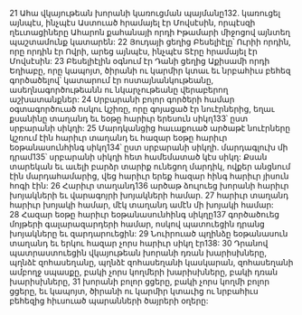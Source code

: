 21 Ահա վկայութեան խորանի կառուցման պայմանը132. կառուցել այնպէս, ինչպէս Աստուած հրամայել էր Մովսէսին, որպէսզի ղեւտացիները Ահարոն քահանայի որդի Իթամարի միջոցով այնտեղ պաշտամունք կատարեն: 22 Յուդայի ցեղից Բեսելիէլը՝ Ուրիի որդին, որը որդին էր Ովրի, արեց այնպէս, ինչպէս Տէրը հրամայել էր Մովսէսին: 23 Բեսելիէլին օգնում էր Դանի ցեղից Աքիսամի որդի Եղիաբը, որը կապոյտ, ծիրանի ու կարմիր կտաւ եւ նրբահիւս բեհեզ գործածելով՝ կատարում էր ոստայնանկութեանը, ասեղնագործութեանն ու նկարչութեանը վերաբերող աշխատանքներ:
24 Սրբարանի բոլոր գործերի համար օգտագործուած ոսկու կշիռը, որը գոյացած էր նուէրներից, եղաւ քսանինը տաղանդ եւ եօթը հարիւր երեսուն սիկղ133՝ ըստ սրբարանի սիկղի: 25 Մարդկանցից հաւաքուած արծաթէ նուէրները կշռում էին հարիւր տաղանդ եւ հազար եօթը հարիւր եօթանասունհինգ սիկղ134՝ ըստ սրբարանի սիկղի. մարդագլուխ մի դրամ135՝ սրբարանի սիկղի հետ համեմատած կէս սիկղ: Քսան տարեկան եւ աւելի բարձր տարիք ունեցող մարդիկ, ովքեր անցնում էին մարդահամարից, վեց հարիւր երեք հազար հինգ հարիւր յիսուն հոգի էին: 26 Հարիւր տաղանդ136 արծաթ ձուլուեց խորանի հարիւր խոյակների եւ վարագոյրի խոյակների համար. 27 հարիւր տաղանդ հարիւր խոյակի համար, մէկ տաղանդ ամէն մի խոյակի համար: 28 Հազար եօթը հարիւր եօթանասունհինգ սիկղը137 գործածուեց մոյթերի գալարազարդերի համար, ոսկով պատուեցին դրանց խոյակները եւ զարդարուեցին: 29 Նուիրուած պղինձը եօթանասուն տաղանդ եւ երկու հազար չորս հարիւր սիկղ էր138: 30 Դրանով պատրաստուեցին վկայութեան խորանի դռան խարիսխները, պղնձէ զոհասեղանը, պղնձէ զոհասեղանի կասկարան, զոհասեղանի ամբողջ սպասքը, բակի չորս կողմերի խարիսխները, բակի դռան խարիսխները, 31 խորանի բոլոր ցցերը, բակի չորս կողմի բոլոր ցցերը, եւ կապոյտ, ծիրանի ու կարմիր կտաւից ու նրբահիւս բեհեզից հիւսուած պարանների ծայրերի օղերը:
